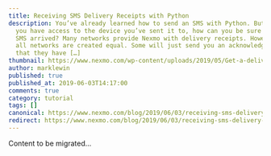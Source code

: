 ```yaml
---
title: Receiving SMS Delivery Receipts with Python
description: You’ve already learned how to send an SMS with Python. But unless
  you have access to the device you’ve sent it to, how can you be sure that your
  SMS arrived? Many networks provide Nexmo with delivery receipts. However, not
  all networks are created equal. Some will just send you an acknowledgement
  that they have […]
thumbnail: https://www.nexmo.com/wp-content/uploads/2019/05/Get-a-delivery-receipt-with-Python.png
author: marklewin
published: true
published_at: 2019-06-03T14:17:00
comments: true
category: tutorial
tags: []
canonical: https://www.nexmo.com/blog/2019/06/03/receiving-sms-delivery-receipts-with-python-dr
redirect: https://www.nexmo.com/blog/2019/06/03/receiving-sms-delivery-receipts-with-python-dr
---
```

Content to be migrated...
